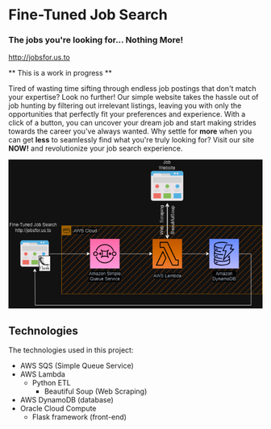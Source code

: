 # Fine-Tuned Job Search
### The jobs you're looking for... Nothing More!
http://jobsfor.us.to


** This is a work in progress **

Tired of wasting time sifting through endless job postings that don't match your expertise?
Look no further! Our simple website takes the hassle out of job hunting by filtering out irrelevant listings, leaving you with only the opportunities that perfectly fit your preferences and experience. 
With a click of a button, you can uncover your dream job and start making strides towards the career you've always wanted. Why settle for **__more__** when you can get **__less__** to seamlessly find what you're truly looking for? Visit our site **NOW!** and revolutionize your job search experience.

![Fine-Tuned Job Search diagram](https://github.com/mikewschmidt/fine-tuned-job-search/blob/master/templates/fine-tuned-job-search.drawio.png "Logo Title Text 1")


## Technologies
The technologies used in this project:
- AWS SQS (Simple Queue Service)
- AWS Lambda
  - Python ETL
    - Beautiful Soup (Web Scraping)
- AWS DynamoDB (database)
- Oracle Cloud Compute
  - Flask framework (front-end)
